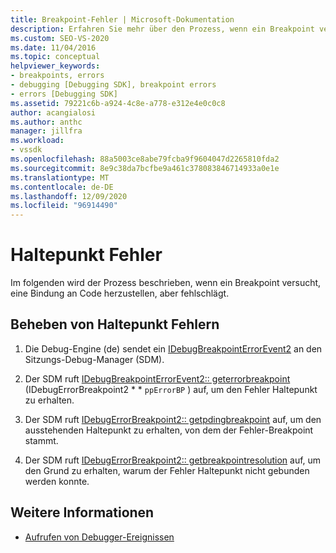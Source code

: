 ```yaml
---
title: Breakpoint-Fehler | Microsoft-Dokumentation
description: Erfahren Sie mehr über den Prozess, wenn ein Breakpoint versucht, eine Bindung an den Code herzustellen, aber fehlschlägt und wie Fehler bei Haltepunkten behoben werden.
ms.custom: SEO-VS-2020
ms.date: 11/04/2016
ms.topic: conceptual
helpviewer_keywords:
- breakpoints, errors
- debugging [Debugging SDK], breakpoint errors
- errors [Debugging SDK]
ms.assetid: 79221c6b-a924-4c8e-a778-e312e4e0c0c8
author: acangialosi
ms.author: anthc
manager: jillfra
ms.workload:
- vssdk
ms.openlocfilehash: 88a5003ce8abe79fcba9f9604047d2265810fda2
ms.sourcegitcommit: 8e9c38da7bcfbe9a461c378083846714933a0e1e
ms.translationtype: MT
ms.contentlocale: de-DE
ms.lasthandoff: 12/09/2020
ms.locfileid: "96914490"
---
```

# <a name="breakpoint-errors"></a>Haltepunkt Fehler
Im folgenden wird der Prozess beschrieben, wenn ein Breakpoint versucht, eine Bindung an Code herzustellen, aber fehlschlägt.

## <a name="troubleshoot-a-breakpoint-error"></a>Beheben von Haltepunkt Fehlern

1. Die Debug-Engine (de) sendet ein [IDebugBreakpointErrorEvent2](../../extensibility/debugger/reference/idebugbreakpointerrorevent2.md) an den Sitzungs-Debug-Manager (SDM).

2. Der SDM ruft [IDebugBreakpointErrorEvent2:: geterrorbreakpoint](../../extensibility/debugger/reference/idebugbreakpointerrorevent2-geterrorbreakpoint.md) (IDebugErrorBreakpoint2 * * `ppErrorBP` ) auf, um den Fehler Haltepunkt zu erhalten.

3. Der SDM ruft [IDebugErrorBreakpoint2:: getpdingbreakpoint](../../extensibility/debugger/reference/idebugerrorbreakpoint2-getpendingbreakpoint.md) auf, um den ausstehenden Haltepunkt zu erhalten, von dem der Fehler-Breakpoint stammt.

4. Der SDM ruft [IDebugErrorBreakpoint2:: getbreakpointresolution](../../extensibility/debugger/reference/idebugerrorbreakpoint2-getbreakpointresolution.md) auf, um den Grund zu erhalten, warum der Fehler Haltepunkt nicht gebunden werden konnte.

## <a name="see-also"></a>Weitere Informationen
- [Aufrufen von Debugger-Ereignissen](../../extensibility/debugger/calling-debugger-events.md)
